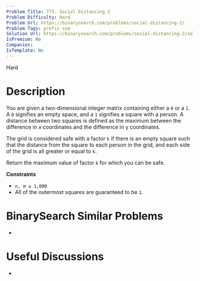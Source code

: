 ```yaml
---
Problem Title: 773. Social Distancing 2
Problem Difficulty: Hard
Problem Url: https://binarysearch.com/problems/social-distancing-2/
Problem Tags: prefix sum
Solution Url: https://binarysearch.com/problems/social-distancing-2/solutions/
IsPremium: No
Companies: 
IsTemplate: No
---
```


<span style="color: ;">Hard</span>

# Description

You are given a two-dimensional integer matrix containing either a `0` or a `1`. A `0` signifies an empty space, and a `1` signifies a square with a person. A distance between two squares is defined as the maximum between the difference in x coordinates and the difference in y coordinates.

The grid is considered safe with a factor `k` if there is an empty square such that the distance from the square to each person in the grid, and each side of the grid is all greater or equal to `k`.

Return the maximum value of factor `k` for which you can be safe. 

**Constraints**
- `n, m ≤ 1,000`
- All of the outermost squares are guaranteed to be `1`.

# BinarySearch Similar Problems

- []()

# Useful Discussions

- []()
